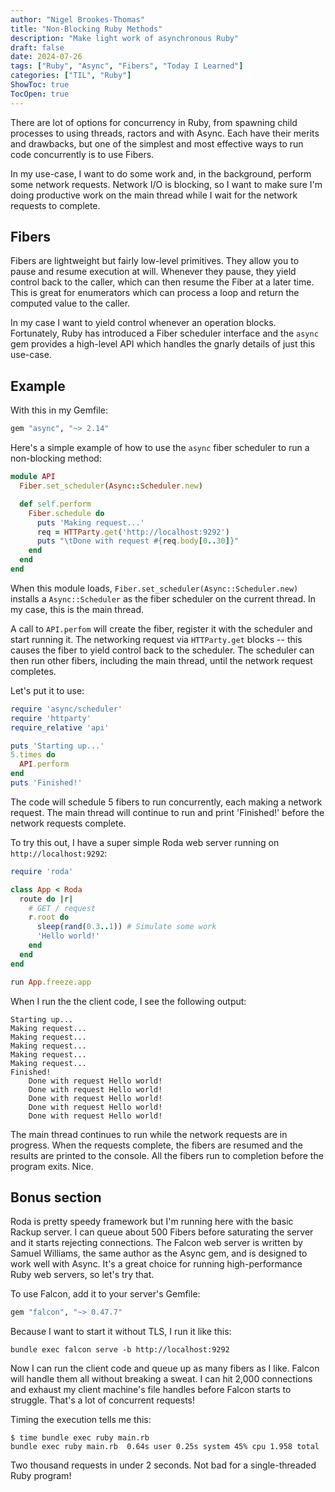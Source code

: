 ```yaml
---
author: "Nigel Brookes-Thomas"
title: "Non-Blocking Ruby Methods"
description: "Make light work of asynchronous Ruby"
draft: false
date: 2024-07-26
tags: ["Ruby", "Async", "Fibers", "Today I Learned"]
categories: ["TIL", "Ruby"]
ShowToc: true
TocOpen: true
---
```


There are lot of options for concurrency in Ruby, from spawning child processes to using threads, ractors and with Async. Each have their merits and drawbacks, but one of the simplest and most effective ways to run code concurrently is to use Fibers.

In my use-case, I want to do some work and, in the background, perform some network requests. Network I/O is blocking, so I want to make sure I'm doing productive work on the main thread while I wait for the network requests to complete.

## Fibers
Fibers are lightweight but fairly low-level primitives. They allow you to pause and resume execution at will. Whenever they pause, they yield control back to the caller, which can then resume the Fiber at a later time. This is great for enumerators which can process a loop and return the computed value to the caller.

In my case I want to yield control whenever an operation blocks. Fortunately, Ruby has introduced a Fiber scheduler interface and the `async` gem provides a high-level API which handles the gnarly details of just this use-case.

## Example
With this in my Gemfile:
```ruby
gem "async", "~> 2.14"
```

Here's a simple example of how to use the `async` fiber scheduler to run a non-blocking method:

```ruby
module API
  Fiber.set_scheduler(Async::Scheduler.new)

  def self.perform
    Fiber.schedule do
      puts 'Making request...'
      req = HTTParty.get('http://localhost:9292')
      puts "\tDone with request #{req.body[0..30]}"
    end
  end
end
```

When this module loads, `Fiber.set_scheduler(Async::Scheduler.new)` installs a `Async::Scheduler` as the fiber scheduler on the current thread. In my case, this is the main thread.

A call to `API.perfom` will create the fiber, register it with the scheduler and start running it. The networking request via `HTTParty.get` blocks -- this causes the fiber to yield control back to the scheduler. The scheduler can then run other fibers, including the main thread, until the network request completes.

Let's put it to use:

  ```ruby
  require 'async/scheduler'
  require 'httparty'
  require_relative 'api'

  puts 'Starting up...'
  5.times do
    API.perform
  end
  puts 'Finished!'
```

The code will schedule 5 fibers to run concurrently, each making a network request. The main thread will continue to run and print 'Finished!' before the network requests complete.

To try this out, I have a super simple Roda web server running on `http://localhost:9292`:

```ruby
require 'roda'

class App < Roda
  route do |r|
    # GET / request
    r.root do
      sleep(rand(0.3..1)) # Simulate some work
      'Hello world!'
    end
  end
end

run App.freeze.app
```

When I run the the client code, I see the following output:

```shell
Starting up...
Making request...
Making request...
Making request...
Making request...
Making request...
Finished!
 	Done with request Hello world!
 	Done with request Hello world!
 	Done with request Hello world!
 	Done with request Hello world!
 	Done with request Hello world!
```

The main thread continues to run while the network requests are in progress. When the requests complete, the fibers are resumed and the results are printed to the console. All the fibers run to completion before the program exits. Nice.

## Bonus section
Roda is pretty speedy framework but I'm running here with the basic Rackup server. I can queue about 500 Fibers before saturating the server and it starts rejecting connections. The Falcon web server is written by Samuel Williams, the same author as the Async gem, and is designed to work well with Async. It's a great choice for running high-performance Ruby web servers, so let's try that.

To use Falcon, add it to your server's Gemfile:

```ruby
gem "falcon", "~> 0.47.7"
```

Because I want to start it without TLS, I run it like this:

```shell
bundle exec falcon serve -b http://localhost:9292
```

Now I can run the client code and queue up as many fibers as I like. Falcon will handle them all without breaking a sweat. I can hit 2,000 connections and exhaust my client machine's file handles before Falcon starts to struggle. That's a lot of concurrent requests!

Timing the execution tells me this:

```shell
$ time bundle exec ruby main.rb
bundle exec ruby main.rb  0.64s user 0.25s system 45% cpu 1.958 total
```

Two thousand requests in under 2 seconds. Not bad for a single-threaded Ruby program!
